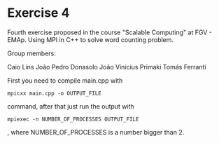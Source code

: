 # Exercise 4

Fourth exercise proposed in the course "Scalable Computing" at FGV - EMAp. Using MPI in C++ to solve word counting problem.

Group members:

Caio Lins
João Pedro Donasolo
João Vinicius Primaki
Tomás Ferranti

First you need to compile main.cpp with 

    mpicxx main.cpp -o OUTPUT_FILE
    
command, after that just run the output with 

    mpiexec -n NUMBER_OF_PROCESSES OUTPUT_FILE
    
, where NUMBER_OF_PROCESSES is a number bigger than $2$.
